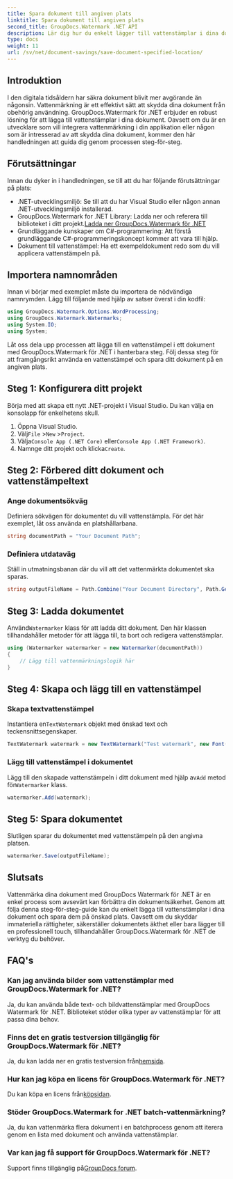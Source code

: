 ```yaml
---
title: Spara dokument till angiven plats
linktitle: Spara dokument till angiven plats
second_title: GroupDocs.Watermark .NET API
description: Lär dig hur du enkelt lägger till vattenstämplar i dina dokument med GroupDocs.Watermark for .NET med denna steg-för-steg-guide. Förbättra dokumentsäkerheten.
type: docs
weight: 11
url: /sv/net/document-savings/save-document-specified-location/
---
```

## Introduktion
I den digitala tidsåldern har säkra dokument blivit mer avgörande än någonsin. Vattenmärkning är ett effektivt sätt att skydda dina dokument från obehörig användning. GroupDocs.Watermark för .NET erbjuder en robust lösning för att lägga till vattenstämplar i dina dokument. Oavsett om du är en utvecklare som vill integrera vattenmärkning i din applikation eller någon som är intresserad av att skydda dina dokument, kommer den här handledningen att guida dig genom processen steg-för-steg.
## Förutsättningar
Innan du dyker in i handledningen, se till att du har följande förutsättningar på plats:
- .NET-utvecklingsmiljö: Se till att du har Visual Studio eller någon annan .NET-utvecklingsmiljö installerad.
-  GroupDocs.Watermark for .NET Library: Ladda ner och referera till biblioteket i ditt projekt.[Ladda ner GroupDocs.Watermark för .NET](https://releases.groupdocs.com/Watermark/net/)
- Grundläggande kunskaper om C#-programmering: Att förstå grundläggande C#-programmeringskoncept kommer att vara till hjälp.
- Dokument till vattenstämpel: Ha ett exempeldokument redo som du vill applicera vattenstämpeln på.
## Importera namnområden
Innan vi börjar med exemplet måste du importera de nödvändiga namnrymden. Lägg till följande med hjälp av satser överst i din kodfil:
```csharp
using GroupDocs.Watermark.Options.WordProcessing;
using GroupDocs.Watermark.Watermarks;
using System.IO;
using System;
```
Låt oss dela upp processen att lägga till en vattenstämpel i ett dokument med GroupDocs.Watermark för .NET i hanterbara steg. Följ dessa steg för att framgångsrikt använda en vattenstämpel och spara ditt dokument på en angiven plats.
## Steg 1: Konfigurera ditt projekt
Börja med att skapa ett nytt .NET-projekt i Visual Studio. Du kan välja en konsolapp för enkelhetens skull.
1. Öppna Visual Studio.
2.  Välj`File` >`New` >`Project`.
3.  Välja`Console App (.NET Core)` eller`Console App (.NET Framework)`.
4.  Namnge ditt projekt och klicka`Create`.

## Steg 2: Förbered ditt dokument och vattenstämpeltext
### Ange dokumentsökväg
Definiera sökvägen för dokumentet du vill vattenstämpla. För det här exemplet, låt oss använda en platshållarbana.
```csharp
string documentPath = "Your Document Path";
```
### Definiera utdataväg
Ställ in utmatningsbanan där du vill att det vattenmärkta dokumentet ska sparas.
```csharp
string outputFileName = Path.Combine("Your Document Directory", Path.GetFileName(documentPath));
```
## Steg 3: Ladda dokumentet
 Använd`Watermarker` klass för att ladda ditt dokument. Den här klassen tillhandahåller metoder för att lägga till, ta bort och redigera vattenstämplar.
```csharp
using (Watermarker watermarker = new Watermarker(documentPath))
{
    // Lägg till vattenmärkningslogik här
}
```
## Steg 4: Skapa och lägg till en vattenstämpel

### Skapa textvattenstämpel
 Instantiera en`TextWatermark` objekt med önskad text och teckensnittsegenskaper.
```csharp
TextWatermark watermark = new TextWatermark("Test watermark", new Font("Arial", 12));
```
### Lägg till vattenstämpel i dokumentet
 Lägg till den skapade vattenstämpeln i ditt dokument med hjälp av`Add` metod för`Watermarker` klass.
```csharp
watermarker.Add(watermark);
```
## Steg 5: Spara dokumentet
Slutligen sparar du dokumentet med vattenstämpeln på den angivna platsen.
```csharp
watermarker.Save(outputFileName);
```
## Slutsats
Vattenmärka dina dokument med GroupDocs Watermark för .NET är en enkel process som avsevärt kan förbättra din dokumentsäkerhet. Genom att följa denna steg-för-steg-guide kan du enkelt lägga till vattenstämplar i dina dokument och spara dem på önskad plats. Oavsett om du skyddar immateriella rättigheter, säkerställer dokumentets äkthet eller bara lägger till en professionell touch, tillhandahåller GroupDocs.Watermark för .NET de verktyg du behöver.
## FAQ's
### Kan jag använda bilder som vattenstämplar med GroupDocs.Watermark for .NET?
Ja, du kan använda både text- och bildvattenstämplar med GroupDocs Watermark för .NET. Biblioteket stöder olika typer av vattenstämplar för att passa dina behov.
### Finns det en gratis testversion tillgänglig för GroupDocs.Watermark för .NET?
 Ja, du kan ladda ner en gratis testversion från[hemsida](https://releases.groupdocs.com/).
### Hur kan jag köpa en licens för GroupDocs.Watermark för .NET?
 Du kan köpa en licens från[köpsidan](https://purchase.groupdocs.com/buy).
### Stöder GroupDocs.Watermark for .NET batch-vattenmärkning?
Ja, du kan vattenmärka flera dokument i en batchprocess genom att iterera genom en lista med dokument och använda vattenstämplar.
### Var kan jag få support för GroupDocs.Watermark för .NET?
 Support finns tillgänglig på[GroupDocs forum](https://forum.groupdocs.com/c/watermark/19).